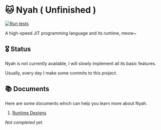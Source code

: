 # 🐱 Nyah ( Unfinished )

[![Run tests](https://github.com/EnabledFish/Nyah/actions/workflows/run-tests.yml/badge.svg?branch=main)](https://github.com/EnabledFish/Nyah/actions/workflows/run-tests.yml)

A high-speed JIT programming language and its runtime, meow~

## 🎖️ Status

Nyah is not currently available, I will slowly implement all its basic features.

Usually, every day I make some commits to this project.

## 📚 Documents

Here are some documents which can help you learn more about Nyah.

1. [Runtime Designs](./docs/RuntimeDesigns.md)

_Not completed yet._
